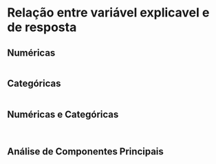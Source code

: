 # Relação entre variável explicavel e de resposta

## Numéricas
```{glue:} numerical_corr_matrix_plot
```

## Categóricas
```{glue:} categorical_mosaic_plot
```

## Numéricas e Categóricas
```{glue:figure} numcat_boxplot
```
```{glue:figure} numcat_scattermatrix
```
## Análise de Componentes Principais
